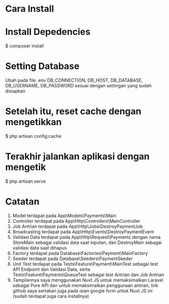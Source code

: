 # Cara Install

# Install Depedencies
$ composer install

# Setting Database
Ubah pada file .env DB_CONNECTION, DB_HOST, DB_DATABASE, DB_USERNAME, DB_PASSWORD sesuai dengan settingan yang sudah disiapkan

# Setelah itu, reset cache dengan mengetikkan
$ php artisan config:cache

# Terakhir jalankan aplikasi dengan mengetik
$ php artisan serve

# Catatan
1. Model terdapat pada App\Models\Payments\Main
2. Controller terdapat pada App\Http\Controllers\MainController
3. Job Antrian terdapat pada App\Http\Jobs\DestroyPaymentJob
4. Broadcasting terdapat pada App\Http\Events\DestroyPaymentEvent
5. Validasi Data terdapat pada App\Http\Request\Payments dengan nama StoreMain sebagai validasi data saat inputan, dan DestroyMain sebagai validasi data saat dihapus
6. Factory terdapat pada Database\Factories\Payment\MainFactory
7. Seeder terdapat pada Database\Seeders\PaymentSeeder
8. Unit Test terdapat pada Tests\Feature\Payment\MainTest sebagai test API Endpoint dan Validasi Data, serta Tests\Feature\Payments\QueueTest sebagai test Antrian dan Job Antrian
9. Tampilannya saya menggunakan Nuxt JS untuk memaksimalkan Laravel sebagai Pure API dan untuk memaksimalkan penggunaan antrian, link github saya sertakan juga pada isian google form untuk Nuxt JS ini (sudah terdapat juga cara installnya)
